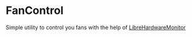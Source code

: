 # FanControl

Simple utility to control you fans with the help of [LibreHardwareMonitor](https://github.com/LibreHardwareMonitor/LibreHardwareMonitor)
